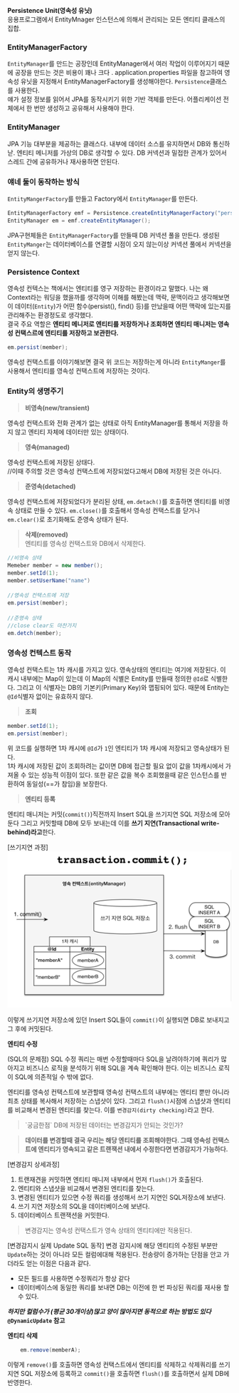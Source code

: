 **Persistence Unit(영속성 유닛)**  
응용프로그램에서 EntityMnager 인스턴스에 의해서 관리되는 모든 엔티티 클래스의 집합. 

### EntityManagerFactory
`EntityManager`를 만드는 공장인데 EntityManager에서 여러 작업이 이루어지기 때문에 공장을 만드는 것은 비용이 꽤나 크다 .
application.properties 파일을 참고하여 영속성 유닛을 지정해서 EntityManagerFactory를 생성해야한다. `Persistence`클래스를 사용한다.  
얘가 설정 정보를 읽어서 JPA를 동작시키기 위한 기반 객체를 만든다. 어플리케이션 전체에서 한 번만 생성하고 공유해서 사용해야 한다.

### EntityManager
JPA 기능 대부분을 제공하는 클래스다. 내부에 데이터 소스를 유지하면서 DB와 통신하낟. 엔티티 메니저를 가상의 DB로 생각할 수 있다. 
DB 커넥션과 밀접한 관계가 있어서 스레드 간에 공유하거나 재사용하면 안된다. 

### 얘네 둘이 동작하는 방식
`EntityMangerFactory`를 만들고 Factory에서 `EntityManager`를 만든다.
```java
EntityManagerFactory emf = Persistence.createEntityManagerFactory("persistence_unit_name");
EntityManager em = emf.createEntityManager();
```
JPA구현체들은 `EntityManagerFactory`를 만들때 DB 커넥션 풀을 만든다.
생성된 `EntityManger`는 데이터베이스를 연결할 시점이 오지 않는이상 커넥션 풀에서 커넥션을 얻지 않는다.


### Persistence Context
영속성 컨텍스는 책에서는 엔티티를 영구 저장하는 환경이라고 말했다. 나는 왜 Context라는 워딩을 했을까를 생각하며 이해를 해봤는데 맥락, 문맥이라고 생각해보면 이 데이터(`Entity`)가 어떤 함수(persist(), find() 등)를 만났을때 어떤 맥락에 있는지를 관리해주는 환경정도로 생각했다.  
결국 주요 역할은 **엔티티 메니저로 엔티티를 저장하거나 조회하면 엔티티 매니저는 영속성 컨택스르에 엔티티를 저장하고 보관한다.**
```java
em.persist(member);
```
영속성 컨택스트를 이야기해보면 결국 위 코드는 저장하는게 아니라 `EntityManger`를 사용해서 엔티티를 영속성 컨택스트에 저장하는 것이다. 



### Entity의 생명주기
> **비영속(new/transient)**

영속성 컨택스트와 전화 관계가 없는 상태로 아직 EntityManager를 통해서 저장을 하지 않고 엔티티 자체에 데이터만 있는 상태이다.

> **영속(managed)**  

영속성 컨택스트에 저장된 상태다.   
//이때 주의할 것은 영속성 컨택스트에 저장되었다고해서 DB에 저장된 것은 아니다. 

> **준영속(detached)**  

영속성 컨택스트에 저장되었다가 분리된 상태, `em.detach()`를 호출하면 엔티티를 비영속 상태로 만들 수 있다. `em.close()`를 호출해서 영속성 컨택스트를 닫거나 `em.clear()`로 초기화해도 준영속 상태가 된다.

> **삭제(removed)**  
엔티티를 영속성 컨택스트와 DB에서 삭제한다.

```java
//비영속 상태
Memeber member = new member();
member.setId(1);
member.setUserName("name")

//영속성 컨택스트에 저장
em.persist(member);

//준영속 상태
//close clear도 마찬가지
em.detch(member); 
```

### 영속성 컨텍스트 동작
영속성 컨택스트는 1차 캐시를 가지고 있다. 영속상태의 엔티티는 여기에 저장된다. 이 캐시 내부에는 Map이 있는데 이 Map의 식별은 Entity를 만들때 정의한 `@Id`로 식별한다. 그리고 이 식별자는 DB의 기본키(Primary Key)와 맵핑되어 있다. 때문에 Entity는 `@Id`식별자 없이는 유효하지 않다.

> **조회**
```java
member.setId(1);
em.persist(member);
```
위 코드를 실행하면 1차 캐시에 `@Id`가 `1`인 엔티티가 1차 캐시에 저장되고 영속상태가 된다.  
1차 캐시에 저장된 값이 조회하려는 값이면 DB에 접근할 필요 없이 값을 1차캐시에서 가져올 수 있는 성능적 이점이 있다. 또한 같은 값을 복수 조회했을때 같은 인스턴스를 반환하여 동일성(==가 참임)을 보장한다.


> **엔티티 등록**

엔티티 매니저는 커밋(`commit()`)직전까지 Insert SQL을 쓰기지연 SQL 저장소에 모아둔다 그리고 커밋할때 DB에 모두 보내는데 이를 **쓰기 지연(Transactional write-behind)라고**한다. 

[쓰기지연 과정]
![image](/assets/image.png)

이렇게 쓰기지연 저장소에 있던 Insert SQL들이 `commit()`이 실행되면 DB로 보내지고 그 후에 커밋된다.

**엔티티 수정**

(SQL의 문제점)
SQL 수정 쿼리는 매번 수정할때마다 SQL을 날려야하기에 쿼리가 많아지고 비즈니스 로직을 분석하기 위해 SQL을 계속 확인해야 한다. 이는 비즈니스 로직이 SQL에 의존적일 수 밖에 없다.

엔티티를 영속성 컨택스트에 보관할때 영속성 컨택스트의 내부에는 엔티티 뿐만 아니라 최초 상태를 복사해서 저장하는 스냅샷이 있다. 그리고 `flush()`시점에 스냅샷과 엔티티를 비교해서 변경된 엔티티를 찾는다. 이를 `변경감지(dirty checking)`라고 한다. 

<blockquote class="prompt-tip">
`궁금한점` DB에 저장된 데이터는 변경감지가 안되는 것인가?   
</blockquote>


> **데이터를 변경할때 결국 우리는 해당 엔티티를 조회해야한다. 
그때 영속성 컨택스트에 엔티티가 영속되고 같은 트랜잭션 내에서 수정한다면 변경감지가 가능하다.**



[변경감지 상세과정]
1. 트랜재견을 커밋하면 엔티티 매니저 내부에서 먼저 `flush()`가 호출된다. 
2. 엔티티와 스냅샷을 비교해서 변경된 엔티티를 찾는다.
3. 변경된 엔티티가 있으면 수정 쿼리를 생성해서 쓰기 지연인 SQL저장소에 보낸다. 
4. 쓰기 지연 저장소의 SQL을 데이터베이스에 보낸다. 
5. 데이터베이스 트랜잭션을 커밋한다. 

<blockquote class="prompt-info">
변경감지는 영속성 컨택스트가 영속 상태의 엔티티에만 적용된다.
</blockquote>

[변경감지시 실제 Update SQL 동작]
변경 감지시에 해당 엔티티의 수정된 부분만 `Update`하는 것이 아니라 모든 컬럼에대해 적용된다. 전송량이 증가하는 단점을 안고 가더라도 얻는 이점은 다음과 같다.
 - 모든 필드를 사용하면 수정쿼리가 항상 같다
 - 데이터베이스에 동일한 쿼리를 보내면 DB는 이전에 한 번 파싱된 쿼리를 재사용 할 수 있다.

 ***하지만 컬럼수가 (평균 30개이상)많고 양이 많아지면 동적으로 하는 방법도 있다***  
 **`@DynamicUpdate` 참고**

 **엔티티 삭제**
```java
    em.remove(memberA);
```
이렇게 `remove()`를 호출하면 영속성 컨택스트에서 엔티티를 삭제하고 삭제쿼리를 쓰기지연 SQL 저장소에 등록하고 `commit()`을 호출하면 `flush()`를 호출하면서 실제 DB에 반영한다. 